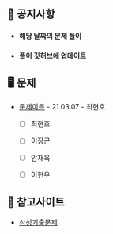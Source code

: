 ## 📜 공지사항
* #### 해당 날짜의 문제 풀이
* #### 풀이 깃허브에 업데이트


## 🖥 문제
* [문제이름](https://programmers.co.kr/learn/courses/30/lessons/42860) - 21.03.07 - 최현호
  * [ ] 최현호
  * [ ] 이장근
  * [ ] 안재욱
  * [ ] 이현우


## 📌 참고사이트
* [삼성기출문제](https://www.acmicpc.net/workbook/view/1152)
